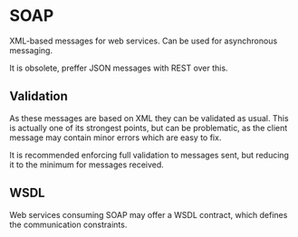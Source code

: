 # SOAP

XML-based messages for web services. Can be used for asynchronous messaging.

It is obsolete, preffer JSON messages with REST over this.

## Validation

As these messages are based on XML they can be validated as usual. This is actually one of its strongest points, but can be problematic, as the client message may contain minor errors which are easy to fix.

It is recommended enforcing full validation to messages sent, but reducing it to the minimum for messages received.

## WSDL

Web services consuming SOAP may offer a WSDL contract, which defines the communication constraints.
